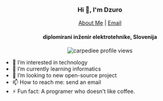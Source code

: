 <p align="center">
  <h3 align="center">Hi 👋, I'm Dzuro</h3>
</p>

<p align="center">
    <a href="https://carpediee.github.io">About Me</a>
    |
    <a href="mailto:carpediee@protonmail.com">Email</a>      
</p>

<p align="center">
  <h4 align="center">diplomirani inženir elektrotehnike, Slovenija</h4>
</p>

<p align="center"> 
  <img align="center" src="https://komarev.com/ghpvc/?username=carpediee&color=blue&style=flat-square" alt="carpediee profile views" />
</p>

- 👀 I’m interested in technology
- 🌱 I’m currently learning informatics
- 💞️ I’m looking to new open-source project
- 📫 How to reach me: send an email
- ⚡ Fun fact: A programer who doesn't like coffee.

<!---
Carpediee/Carpediee is a ✨ special ✨ repository because its `README.md` (this file) appears on your GitHub profile.
You can click the Preview link to take a look at your changes.
--->
